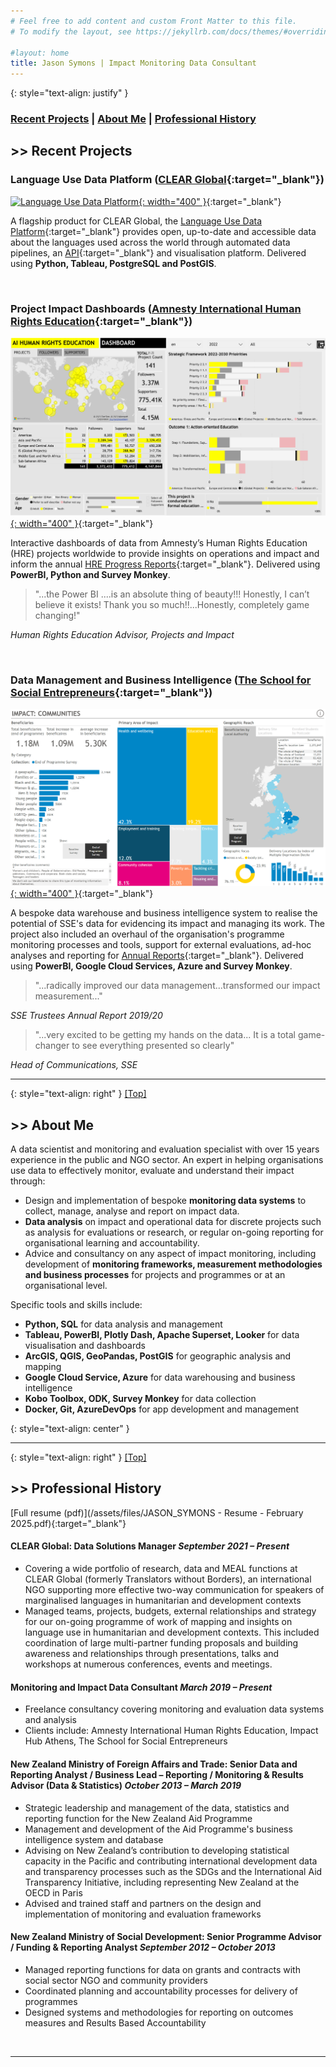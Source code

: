 ```yaml
---
# Feel free to add content and custom Front Matter to this file.
# To modify the layout, see https://jekyllrb.com/docs/themes/#overriding-theme-defaults

#layout: home
title: Jason Symons | Impact Monitoring Data Consultant
---
```

<a id="recent-projects"></a>
{: style="text-align: justify" }
### [Recent Projects](#recent-projects)  |  [About Me](#about)  |  [Professional History](#history)



## >> Recent Projects
### Language Use Data Platform ([CLEAR Global](https://clearglobal.org/){:target="_blank"})

[![Language Use Data Platform](/assets/img/Language_use_data_platform.gif){: width="400" }](https://clearglobal.org/language-maps-and-data/){:target="_blank"}

A flagship product for CLEAR Global, the [Language Use Data Platform](https://clearglobal.org/language-maps-and-data/){:target="_blank"} provides open, up-to-date and accessible data about the languages used across the world through automated data pipelines, an [API](https://documenter.getpostman.com/view/40233063/2sAYBbcoH3){:target="_blank"} and visualisation platform. Delivered using **Python, Tableau, PostgreSQL and PostGIS**.

<br>

### Project Impact Dashboards ([Amnesty International Human Rights Education](https://www.amnesty.org/en/human-rights-education/){:target="_blank"})

[![HRE Dashbaord](/assets/img/HRE_dashboard.png){: width="400" }](https://drive.google.com/file/d/1ZdK9UBYbFN5onxh4XJut6kgBPcOOSURe/view?usp=sharing){:target="_blank"}

Interactive dashboards of data from Amnesty’s Human Rights Education (HRE) projects worldwide to provide insights on operations and impact and inform the annual [HRE Progress Reports](https://www.amnesty.org/en/documents/pol32/7160/2023/en/){:target="_blank"}. Delivered using **PowerBI, Python and Survey Monkey**.

>"...the Power BI ....is an absolute thing of beauty!!! Honestly, I can’t believe it exists! Thank you so much!!...Honestly, completely game changing!" 

*Human Rights Education Advisor, Projects and Impact*

<br>

### Data Management and Business Intelligence ([The School for Social Entrepreneurs](https://www.the-sse.org/){:target="_blank"})

[![SSE Programme Dashbaord](/assets/img/programme_dashboard_1.png){: width="400" }](https://drive.google.com/file/d/1lNozrL873qv9gCGKtUNNRep-sw1SX8sW/view?usp=sharing){:target="_blank"}

A bespoke data warehouse and business intelligence system to realise the potential of SSE's data for evidencing its impact and managing its work.   The project also included an overhaul of the organisation's programme monitoring processes and tools, support for external evaluations, ad-hoc analyses and reporting for [Annual Reports](https://www.the-sse.org/wp-content/uploads/2021/02/School-for-Social-Entrepreneurs-annual-report-accounts-2020-final.pdf){:target="_blank"}. Delivered using **PowerBI, Google Cloud Services, Azure and Survey Monkey**.

>"...radically improved our data management...transformed our impact measurement..."

*SSE Trustees Annual Report 2019/20*

>"...very excited to be getting my hands on the data... It is a total game-changer to see everything presented so clearly"

*Head of Communications, SSE*

---
<a id="about"></a>

{: style="text-align: right" }
[[Top]]()
## >> About Me
A data scientist and monitoring and evaluation specialist with over 15 years experience in the public and NGO sector.  An expert in helping organisations use data to effectively monitor, evaluate and understand their impact through:

- Design and implementation of bespoke **monitoring data systems** to collect, manage, analyse and report on impact data.  
- **Data analysis** on impact and operational data for discrete projects such as analysis for evaluations or research, or regular on-going reporting for organisational learning and accountability.  
- Advice and consultancy on any aspect of impact monitoring, including development of **monitoring frameworks, measurement methodologies and business processes** for projects and programmes or at an organisational level.  

Specific tools and skills include:
- **Python, SQL** for data analysis and management
- **Tableau, PowerBI, Plotly Dash, Apache Superset, Looker** for data visualisation and dashboards
- **ArcGIS, QGIS, GeoPandas, PostGIS** for geographic analysis and mapping
- **Google Cloud Service, Azure** for data warehousing and business intelligence 
- **Kobo Toolbox, ODK, Survey Monkey** for data collection
- **Docker, Git, AzureDevOps** for app development and management

{: style="text-align: center" }
<i class="fa-brands fa-python fa-2xl"></i> <i class="fa-solid fa-database fa-2xl"></i> <i class="fa-solid fa-code-branch fa-2xl"></i> <i class="fa-brands fa-github fa-2xl"></i> <i class="fa-brands fa-docker fa-2xl"></i> <i class="fa-solid fa-map-location-dot fa-2xl"></i> <i class="fa-solid fa-cloud fa-2xl"></i> <i class="fa-brands fa-google fa-2xl"></i> <i class="fa-solid fa-chart-simple fa-2xl"></i> <i class="fa-solid fa-chart-pie fa-2xl"></i> <i class="fa-solid fa-clipboard-list fa-2xl"></i>
<br>


---
<a id="history"></a>

{: style="text-align: right" }
[[Top]]()
## >> Professional History

[Full resume (pdf)](/assets/files/JASON_SYMONS - Resume - February 2025.pdf){:target="_blank"}
 
#### CLEAR Global: Data Solutions Manager *September 2021 – Present*

- Covering a wide portfolio of research, data and MEAL functions at CLEAR Global (formerly Translators without Borders), an international NGO supporting more effective two-way communication for speakers of marginalised languages in humanitarian and development contexts
- Managed teams, projects, budgets, external relationships and strategy for our on-going programme of work of mapping and insights on language use in humanitarian and development contexts. This included coordination of large multi-partner funding proposals and building awareness and relationships through presentations, talks and workshops at numerous conferences, events and meetings.

#### Monitoring and Impact Data Consultant *March 2019 – Present*
- Freelance consultancy covering monitoring and evaluation data systems and analysis
- Clients include: Amnesty International Human Rights Education, Impact Hub Athens, The School for Social Entrepreneurs

#### New Zealand Ministry of Foreign Affairs and Trade: Senior Data and Reporting Analyst / Business Lead – Reporting / Monitoring & Results Advisor (Data & Statistics) *October 2013 – March 2019*

- Strategic leadership and management of the data, statistics and reporting function for the New Zealand Aid Programme
- Management and development of the Aid Programme's business intelligence system and database
- Advising on New Zealand’s contribution to developing statistical capacity in the Pacific and contributing international development data and transparency processes such as the SDGs and the International Aid Transparency Initiative, including representing New Zealand at the OECD in Paris
- Advised and trained staff and partners on the design and implementation of monitoring and evaluation frameworks

#### New Zealand Ministry of Social Development: Senior Programme Advisor / Funding & Reporting Analyst  *September 2012 – October 2013*

- Managed reporting functions for data on grants and contracts with social sector NGO and community providers
- Coordinated planning and accountability processes for delivery of programmes
- Designed systems and methodologies for reporting on outcomes measures and Results Based Accountability

<br>

---